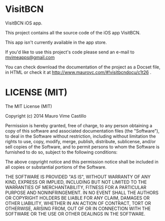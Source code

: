 VisitBCN
========

VisitBCN iOS app.

This project contains all the source code of the iOS app VisitBCN.

This app isn't currently available in the app store.

If you'd like to use this project's code please send an e-mail to mvimeapps@gmail.com

You can check download the documentation of the project as a Docset file, in HTML or check it at http://www.maurovc.com/#!visitbcndocu/c1t26 .

LICENSE (MIT)
=============

The MIT License (MIT)

Copyright (c) 2014 Mauro Vime Castillo

Permission is hereby granted, free of charge, to any person obtaining a copy
of this software and associated documentation files (the "Software"), to deal
in the Software without restriction, including without limitation the rights
to use, copy, modify, merge, publish, distribute, sublicense, and/or sell
copies of the Software, and to permit persons to whom the Software is
furnished to do so, subject to the following conditions:

The above copyright notice and this permission notice shall be included in all
copies or substantial portions of the Software.

THE SOFTWARE IS PROVIDED "AS IS", WITHOUT WARRANTY OF ANY KIND, EXPRESS OR
IMPLIED, INCLUDING BUT NOT LIMITED TO THE WARRANTIES OF MERCHANTABILITY,
FITNESS FOR A PARTICULAR PURPOSE AND NONINFRINGEMENT. IN NO EVENT SHALL THE
AUTHORS OR COPYRIGHT HOLDERS BE LIABLE FOR ANY CLAIM, DAMAGES OR OTHER
LIABILITY, WHETHER IN AN ACTION OF CONTRACT, TORT OR OTHERWISE, ARISING FROM,
OUT OF OR IN CONNECTION WITH THE SOFTWARE OR THE USE OR OTHER DEALINGS IN THE
SOFTWARE.
